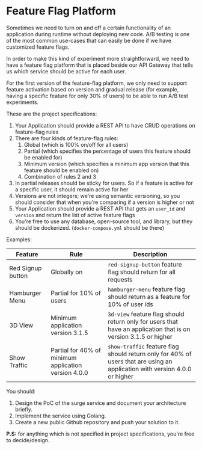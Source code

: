 # Feature Flag Platform

Sometimes we need to turn on and off a certain functionality of an application during runtime without deploying new code. A/B testing is one of the most common use-cases that can easily be done if we have customized feature flags.

In order to make this kind of experiment more straightforward, we need to have a feature flag platform that is placed beside our API Gateway that tells us which service should be active for each user.

For the first version of the feature-flag platform, we only need to support feature activation based on version and gradual release (for example, having a specific feature for only 30% of users) to be able to run A/B test experiments.

These are the project specifications:

1. Your Application should provide a REST API to have CRUD operations on feature-flag rules
2. There are four kinds of feature-flag rules:
    1. Global (which is 100% on/off for all users)
    2. Partial (which specifies the percentage of users this feature should be enabled for)
    3. Minimum version (which specifies a minimum app version that this feature should be enabled on)
    4. Combination of rules 2 and 3
3. In partial releases should be sticky for users. So if a feature is active for a specific user, it should remain active for her
4. Versions are not integers; we're using semantic versioning, so you should consider that when you're comparing if a version is higher or not
5. Your Application should provide a REST API that gets an `user_id` and `version` and return the list of active feature flags
6. You're free to use any database, open-source tool, and library, but they should be dockerized. (`docker-compose.yml` should be there)

Examples:

| Feature           | Rule                                                 | Description                                                                                                             |
|-------------------|------------------------------------------------------|-------------------------------------------------------------------------------------------------------------------------|
| Red Signup button | Globally on                                          | `red-signup-button` feature flag should return for all requests                                                         |
| Hamburger Menu    | Partial for 10% of users                             | `hamburger-menu` feature flag should return as a feature for 10% of user ids                                            |
| 3D View           | Minimum application version 3.1.5                    | `3d-view` feature flag should return only for users that have an application that is on version 3.1.5 or higher            |
| Show Traffic      | Partial for 40% of minimum application version 4.0.0 | `show-traffic` feature flag should return only for 40% of users that are using an application with version 4.0.0 or higher |

You should:
1. Design the PoC of the surge service and document your architecture briefly.
2. Implement the service using Golang.
3. Create a new public Github repository and push your solution to it.

**P.S:** for anything which is not specified in project specifications, you're free to decide/design.
